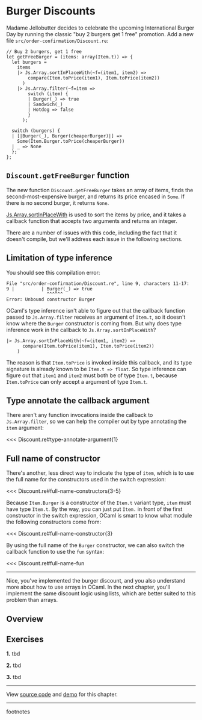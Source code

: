 # Burger Discounts

Madame Jellobutter decides to celebrate the upcoming International Burger Day by
running the classic "buy 2 burgers get 1 free" promotion. Add a new file
`src/order-confirmation/Discount.re`:

```reason
// Buy 2 burgers, get 1 free
let getFreeBurger = (items: array(Item.t)) => {
  let burgers =
    items
    |> Js.Array.sortInPlaceWith(~f=(item1, item2) =>
        compare(Item.toPrice(item1), Item.toPrice(item2))
      )
    |> Js.Array.filter(~f=item =>
        switch (item) {
        | Burger(_) => true
        | Sandwich(_)
        | Hotdog => false
        }
      );

  switch (burgers) {
  | [|Burger(_), Burger(cheaperBurger)|] =>
    Some(Item.Burger.toPrice(cheaperBurger))
  | _ => None
  };
};
```

## `Discount.getFreeBurger` function

The new function `Discount.getFreeBurger` takes an array of items, finds the
second-most-expensive burger, and returns its price encased in `Some`. If there
is no second burger, it returns `None`.

[Js.Array.sortInPlaceWith](https://melange.re/v3.0.0/api/re/melange/Js/Array/index.html#val-sortInPlaceWith)
is used to sort the items by price, and it takes a callback function that
accepts two arguments and returns an integer.

There are a number of issues with this code, including the fact that it doesn't
compile, but we'll address each issue in the following sections.

## Limitation of type inference

You should see this compilation error:

```
File "src/order-confirmation/Discount.re", line 9, characters 11-17:
9 |          | Burger(_) => true
               ^^^^^^
Error: Unbound constructor Burger
```

OCaml's type inference isn't able to figure out that the callback function
passed to `Js.Array.filter` receives an argument of `Item.t`, so it doesn't know
where the `Burger` constructor is coming from. But why does type inference work
in the callback to `Js.Array.sortInPlaceWith`?

```reason
|> Js.Array.sortInPlaceWith(~f=(item1, item2) =>
      compare(Item.toPrice(item1), Item.toPrice(item2))
    )
```

The reason is that `Item.toPrice` is invoked inside this callback, and its type
signature is already known to be `Item.t => float`. So type inference can figure
out that `item1` and `item2` must both be of type `Item.t`, because
`Item.toPrice` can only accept a argument of type `Item.t`.

## Type annotate the callback argument

There aren't any function invocations inside the callback to `Js.Array.filter`,
so we can help the compiler out by type annotating the `item` argument:

<<< Discount.re#type-annotate-argument{1}

## Full name of constructor

There's another, less direct way to indicate the type of `item`, which is to use
the full name for the constructors used in the switch expression:

<<< Discount.re#full-name-constructors{3-5}

Because `Item.Burger` is a constructor of the `Item.t` variant type, `item` must
have type `Item.t`. By the way, you can just put `Item.` in front of the first
constructor in the switch expression, OCaml is smart to know what module the
following constructors come from:

<<< Discount.re#full-name-constructor{3}

By using the full name of the `Burger` constructor, we can also switch the
callback function to use the `fun` syntax:

<<< Discount.re#full-name-fun

---

Nice, you've implemented the burger discount, and you also understand more about
how to use arrays in OCaml. In the next chapter, you'll implement the same
discount logic using lists, which are better suited to this problem than arrays.

## Overview



## Exercises

<b>1.</b> tbd

<b>2.</b> tbd

<b>3.</b> tbd

-----

View [source
code](https://github.com/melange-re/melange-for-react-devs/blob/main/src/burger-discounts/)
and [demo](https://react-book.melange.re/demo/src/burger-discounts/) for this chapter.

-----

footnotes
